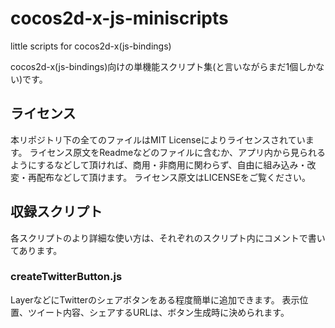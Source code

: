  cocos2d-x-js-miniscripts
==========================
little scripts for cocos2d-x(js-bindings)

cocos2d-x(js-bindings)向けの単機能スクリプト集(と言いながらまだ1個しかない)です。

 ライセンス
------------
本リポジトリ下の全てのファイルはMIT Licenseによりライセンスされています。
ライセンス原文をReadmeなどのファイルに含むか、アプリ内から見られるようにするなどして頂ければ、商用・非商用に関わらず、自由に組み込み・改変・再配布などして頂けます。
ライセンス原文はLICENSEをご覧ください。

 収録スクリプト
----------------

各スクリプトのより詳細な使い方は、それぞれのスクリプト内にコメントで書いてあります。

### createTwitterButton.js
LayerなどにTwitterのシェアボタンをある程度簡単に追加できます。
表示位置、ツイート内容、シェアするURLは、ボタン生成時に決められます。
